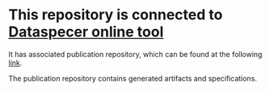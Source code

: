 # This repository is connected to [Dataspecer online tool](http://localhost:5174)

It has associated publication repository, which can be found at the following [link](https://github.com/RadStr-bot/063992bb-0e86-4fb5-8192-f84bdac90246-publication-repo).

The publication repository contains generated artifacts and specifications.